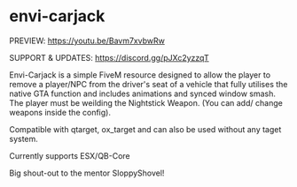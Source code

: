 # envi-carjack

PREVIEW:
https://youtu.be/Bavm7xvbwRw

SUPPORT & UPDATES: 
https://discord.gg/pJXc2yzzqT

Envi-Carjack is a simple FiveM resource designed to allow the player to remove a player/NPC from the driver's seat of a vehicle that fully utilises the native GTA function and includes animations and synced window smash.
The player must be weilding the Nightstick Weapon. (You can add/ change weapons inside the config).

Compatible with qtarget, ox_target and can also be used without any taget system. 

Currently supports ESX/QB-Core

Big shout-out to the mentor SloppyShovel!
